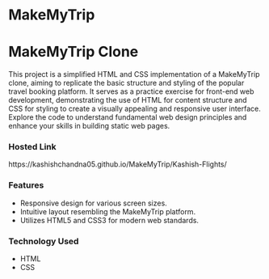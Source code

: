 # MakeMyTrip

<h1>MakeMyTrip Clone</h1>
<p>This project is a simplified HTML and CSS implementation of a MakeMyTrip clone, aiming to replicate the basic structure and styling of the popular travel booking platform. It serves as a practice exercise for front-end web development, demonstrating the use of HTML for content structure and CSS for styling to create a visually appealing and responsive user interface. Explore the code to understand fundamental web design principles and enhance your skills in building static web pages.</p>

<h3>Hosted Link</h3>
https://kashishchandna05.github.io/MakeMyTrip/Kashish-Flights/

<h3>Features</h3>
<ul>
  <li>Responsive design for various screen sizes.</li>
  <li>Intuitive layout resembling the MakeMyTrip platform.</li>
  <li>Utilizes HTML5 and CSS3 for modern web standards.</li>
</ul>
<h3>Technology Used</h3>
<ul>
  <li>HTML</li>
  <li>CSS</li>
</ul>
